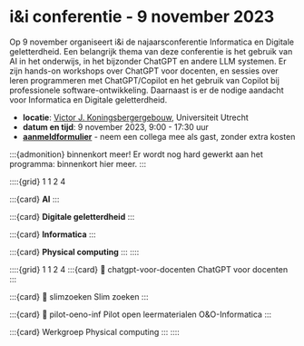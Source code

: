 # i&i conferentie - 9 november 2023

Op 9 november organiseert i&i de najaarsconferentie Informatica en Digitale
geletterdheid. Een belangrijk thema van deze conferentie is het gebruik van AI
in het onderwijs, in het bijzonder ChatGPT en andere LLM systemen. Er zijn
hands-on workshops over ChatGPT voor docenten, en sessies over leren
programmeren met ChatGPT/Copilot en het gebruik van Copilot bij professionele
software-ontwikkeling. Daarnaast is er de nodige aandacht voor Informatica en
Digitale geletterdheid.

* **locatie**: [Victor J. Koningsbergergebouw](https://www.uu.nl/victor-j-koningsbergergebouw),
  Universiteit Utrecht  
* **datum en tijd**: 9 november 2023, 9:00 - 17:30 uur
* [**aanmeldformulier**](https://www.smink-registratie.nl/ieni/) - 
  neem een collega mee als gast, zonder extra kosten

:::{admonition} binnenkort meer!
Er wordt nog hard gewerkt aan het programma: binnenkort hier meer.
:::

::::{grid} 1 1 2 4

:::{card}
**AI**
:::

:::{card}
**Digitale geletterdheid**
:::

:::{card}
**Informatica**
:::

:::{card}
**Physical computing**
:::
::::

::::{grid} 1 1 2 4
:::{card}
:link: chatgpt-voor-docenten
ChatGPT voor docenten
:::

:::{card}
:link: slimzoeken
Slim zoeken
:::

:::{card}
:link: pilot-oeno-inf
Pilot open leermaterialen O&O-Informatica
:::

:::{card}
Werkgroep Physical computing
:::
::::